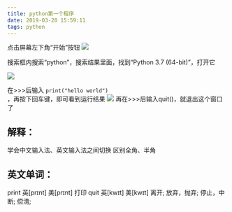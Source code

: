 ```yaml
---
title: python第一个程序
date: 2019-03-20 15:59:11
tags: python
---
```

点击屏幕左下角“开始”按钮
![](/images/python_0001_02.png)


搜索框内搜索“python”，搜索结果里面，找到“Python 3.7 (64-bit)”，打开它
<p style="text-align:left"><img src="/images/python_0001_03.png" style="text-align:left"> </p>

在>>>后输入 <code>print("hello world") </code>，再按下回车键，即可看到运行结果
![](/images/python_0001_01.png)
再在>>>后输入quit()，就退出这个窗口了
## 解释：
学会中文输入法、英文输入法之间切换
区别全角、半角
## 英文单词：
print 英[prɪnt] 美[prɪnt] 
打印
quit 英[kwɪt] 美[kwɪt] 
离开; 放弃，抛弃; 停止，中断; 偿清;




